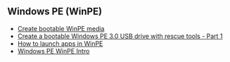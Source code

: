 ## Windows PE (WinPE)
- [Create bootable WinPE media](https://docs.microsoft.com/en-us/windows-hardware/manufacture/desktop/winpe-create-usb-bootable-drive)
- [Create a bootable Windows PE 3.0 USB drive with rescue tools - Part 1](https://4sysops.com/archives/build-a-bootable-windows-pe-3-0-usb-drive-with-rescue-tools-part-1/)
- [How to launch apps in WinPE](https://social.technet.microsoft.com/Forums/windows/en-US/5a0ff63d-4628-466e-ac6d-7982d64bbb99/solved-how-to-launch-apps-in-winpe?forum=w7itproinstall)
- [Windows PE WinPE Intro](https://docs.microsoft.com/en-us/windows-hardware/manufacture/desktop/winpe-intro)
